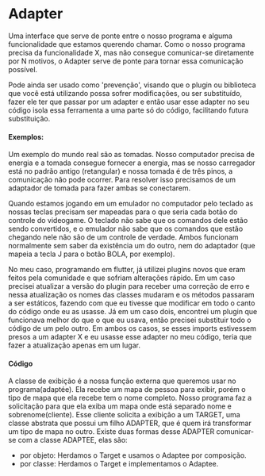 <h1>Adapter</h1>
<p>Uma interface que serve de ponte entre o nosso programa e alguma funcionalidade que estamos querendo chamar. Como o nosso programa precisa da funcionalidade X, mas não consegue comunicar-se diretamente por N motivos, o Adapter serve de ponte para tornar essa comunicação possível.</p>
<p>Pode ainda ser usado como 'prevenção', visando que o plugin ou biblioteca que você está utilizando possa sofrer modificações, ou ser substituído, fazer ele ter que passar por um adapter e então usar esse adapter no seu código isola essa ferramenta a uma parte só do código, facilitando futura substituição.</p>
 
<h4>Exemplos:</h4>
<p>Um exemplo do mundo real são as tomadas. Nosso computador precisa de energia e a tomada consegue fornecer a energia, mas se nosso carregador está no padrão antigo (retangular) e nossa tomada é de três pinos, a comunicação não pode ocorrer. Para resolver isso precisamos de um adaptador de tomada para fazer ambas se conectarem.</p>
<p>Quando estamos jogando em um emulador no computador pelo teclado as nossas teclas precisam ser mapeadas para o que seria cada botão do controle do videogame. O teclado não sabe que os comandos dele estão sendo convertidos, e o emulador não sabe que os comandos que estão chegando nele não são de um controle de verdade. Ambos funcionam normalmente sem saber da existência um do outro, nem do adaptador (que mapeia a tecla J para o botão BOLA, por exemplo).</p>
<p>No meu caso, programando em flutter, já utilizei plugins novos que eram feitos pela comunidade e que sofriam alterações rápido. Em um caso precisei atualizar a versão do plugin para receber uma correção de erro e nessa atualização os nomes das classes mudaram e os métodos passaram a ser estáticos, fazendo com que eu tivesse que modificar em todo o canto do código onde eu as usasse. Já em um caso dois, encontrei um plugin que funcionava melhor do que o que eu usava, então precisei substituir todo o código de um pelo outro. Em ambos os casos, se esses imports estivessem presos a um adapter X e eu usasse esse adapter no meu código, teria que fazer a atualização apenas em um lugar.</p>
 
<h4>Código</h4>
<p>A classe de exibição é a nossa função externa que queremos usar no programa(adaptée). Ela recebe um mapa de pessoa para exibir, porém o tipo de mapa que ela recebe tem o nome completo. Nosso programa faz a solicitação para que ela exiba um mapa onde está separado nome e sobrenome(cliente). Esse cliente solicita a exibição a um TARGET, uma classe abstrata que possui um filho ADAPTER, que é quem irá transformar um tipo de mapa no outro. Existe duas formas desse ADAPTER comunicar-se com a classe ADAPTEE, elas são:</p>
<ul>
<li>por objeto: Herdamos o Target e usamos o Adaptee por composição.</li>
<li>por classe: Herdamos o Target e implementamos o Adaptee.</li>
</ul>